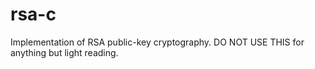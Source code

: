 rsa-c
=====

Implementation of RSA public-key cryptography. DO NOT USE THIS for anything but light reading.